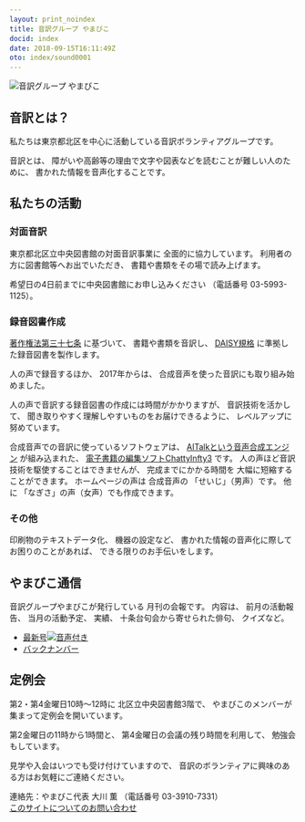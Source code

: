 ```yaml
---
layout: print_noindex
title: 音訳グループ やまびこ
docid: index
date: 2018-09-15T16:11:49Z
oto: index/sound0001
---
```


<img class="fullw" src="media/index/logo-w2color.png" alt="音訳グループ やまびこ" />

## <span data-dur="2.968" data-begin="44.923" id="xmri_0011">音訳とは？</span>

<span data-dur="7.974" data-begin="47.891" id="xmri_0012">私たちは東京都北区を中心に活動している音訳ボランティアグループです。</span>

<span data-dur="1.437" data-begin="55.865" id="xmri_0013">音訳とは、</span>
<span data-dur="6.511" data-begin="57.302" id="xmri_0014">障がいや高齢等の理由で文字や図表などを読むことが難しい人のために、</span>
<span data-dur="5.13" data-begin="63.813" id="xmri_0015">書かれた情報を音声化することです。</span>

## <span data-dur="2.817" data-begin="68.943" id="xmri_0016">私たちの活動</span>


### <span data-dur="2.417" data-begin="71.760" id="xmri_0017">対面音訳</span>

<span data-dur="4.535" data-begin="74.177" id="xmri_0018">東京都北区立中央図書館の対面音訳事業に</span>
<span data-dur="4.012" data-begin="78.712" id="xmri_0019">全面的に協力しています。</span>
<span data-dur="3.628" data-begin="82.724" id="xmri_001A">利用者の方に図書館等へお出でいただき、</span>
<span data-dur="4.559" data-begin="86.352" id="xmri_001B">書籍や書類をその場で読み上げます。</span>

<span data-dur="4.613" data-begin="90.911" id="xmri_001C">希望日の4日前までに中央図書館にお申し込みください</span>
<span data-dur="1.627" data-begin="95.524" id="xmri_001D">（電話番号</span>
<span data-dur="5.176" data-begin="97.151" id="xmri_001E">03-5993-1125）。</span>

### <span data-dur="2.964" data-begin="102.327" id="xmri_001F">録音図書作成</span>

<span data-dur="2.857" data-begin="105.291" id="xmri_0020"><a href="http://elaws.e-gov.go.jp/search/elawsSearch/elaws_search/lsg0500/detail?lawId=345AC0000000048&openerCode=1" data-dur="1.782" data-begin="108.148" id="xmri_0021">著作権法第三十七条</a></span>
<span data-dur="1.601" data-begin="109.930" id="xmri_0022">に基づいて、</span>
<span data-dur="2.829" data-begin="111.531" id="xmri_0023">書籍や書類を音訳し、</span>
<span data-dur="1.612" data-begin="114.360" id="xmri_0024"><a href="http://www.dinf.ne.jp/doc/daisy/" data-dur="1.782" data-begin="115.972" id="xmri_0025">DAISY規格</a></span>
<span data-dur="4.998" data-begin="117.754" id="xmri_0026">に準拠した録音図書を製作します。</span>

<span data-dur="2.563" data-begin="122.752" id="xmri_0027">人の声で録音するほか、</span>
<span data-dur="2.269" data-begin="125.315" id="xmri_0028">2017年からは、</span>
<span data-dur="5.75" data-begin="127.584" id="xmri_0029">合成音声を使った音訳にも取り組み始めました。</span>

<span data-dur="5.761" data-begin="133.334" id="xmri_002A">人の声で音訳する録音図書の作成には時間がかかりますが、</span>
<span data-dur="2.211" data-begin="139.095" id="xmri_002B">音訳技術を活かして、</span>
<span data-dur="4.473" data-begin="141.306" id="xmri_002C">聞き取りやすく理解しやすいものをお届けできるように、</span>
<span data-dur="3.587" data-begin="145.779" id="xmri_002D">レベルアップに努めています。</span>

<span data-dur="4.312" data-begin="149.366" id="xmri_002E">合成音声での音訳に使っているソフトウェアは、</span>
<span data-dur="3.609" data-begin="153.678" id="xmri_002F"><a href="https://www.ai-j.jp/about/" data-dur="1.782" data-begin="157.287" id="xmri_0030">AITalkという音声合成エンジン</a></span>
<span data-dur="1.712" data-begin="159.069" id="xmri_0031">が組み込まれた、</span>
<span data-dur="4.304" data-begin="160.781" id="xmri_0032"><a href="http://www.sciaccess.net/jp/ChattyInfty/" data-dur="1.782" data-begin="165.085" id="xmri_0033">電子書籍の編集ソフトChattyInfty3</a></span>
<span data-dur="1.801" data-begin="166.867" id="xmri_0034">です。</span>
<span data-dur="4.565" data-begin="168.668" id="xmri_0035">人の声ほど音訳技術を駆使することはできませんが、</span>
<span data-dur="2.457" data-begin="173.233" id="xmri_0036">完成までにかかる時間を</span>
<span data-dur="3.675" data-begin="175.690" id="xmri_0037">大幅に短縮することができます。</span>
<span data-dur="1.858" data-begin="179.365" id="xmri_0038">ホームページの声は</span>
<span data-dur="1.832" data-begin="181.223" id="xmri_0039">合成音声の</span>
<span data-dur="2.161" data-begin="183.055" id="xmri_003A">「せいじ」（男声）です。</span>
<span data-dur="1.059" data-begin="185.216" id="xmri_003B">他に</span>
<span data-dur="4.114" data-begin="186.275" id="xmri_003C">「なぎさ」の声（女声）でも作成できます。</span>

### <span data-dur="2.067" data-begin="190.389" id="xmri_003D">その他</span>

<span data-dur="2.548" data-begin="192.456" id="xmri_003E">印刷物のテキストデータ化、</span>
<span data-dur="1.763" data-begin="195.004" id="xmri_003F">機器の設定など、</span>
<span data-dur="4.613" data-begin="196.767" id="xmri_0040">書かれた情報の音声化に際してお困りのことがあれば、</span>
<span data-dur="4.328" data-begin="201.380" id="xmri_0041">できる限りのお手伝いをします。</span>

## <span data-dur="2.599" data-begin="205.708" id="xmri_0042">やまびこ通信</span>

<span data-dur="3.125" data-begin="208.307" id="xmri_0043">音訳グループやまびこが発行している</span>
<span data-dur="3.41" data-begin="211.432" id="xmri_0044">月刊の会報です。</span>
<span data-dur="1.296" data-begin="214.842" id="xmri_0045">内容は、</span>
<span data-dur="2.322" data-begin="216.138" id="xmri_0046">前月の活動報告、</span>
<span data-dur="2.144" data-begin="218.460" id="xmri_0047">当月の活動予定、</span>
<span data-dur="1.319" data-begin="220.604" id="xmri_0048">実績、</span>
<span data-dur="3.002" data-begin="221.923" id="xmri_0049">十条台句会から寄せられた俳句、</span>
<span data-dur="2.481" data-begin="224.925" id="xmri_004A">クイズなど。</span>

- <span data-dur="1.46" data-begin="227.406" id="xmri_004B"><a href="tusin201809.html" data-dur="2.282" data-begin="228.866" id="xmri_004C">最新号<img src="media/Speaker_Icon_gray.png" srcset="media/Speaker_Icon_gray.svg" alt="音声付き" class="gyo" /></a></span>
- <span data-dur="1.634" data-begin="231.148" id="xmri_004D"><a href="bn.html" data-dur="2.631" data-begin="232.782" id="xmri_004E">バックナンバー</a></span>

## <span data-dur="2.123" data-begin="235.413" id="xmri_004F">定例会</span>

<span data-dur="4.205" data-begin="237.536" id="xmri_0050">第2・第4金曜日10時～12時に</span>
<span data-dur="3.265" data-begin="241.741" id="xmri_0051">北区立中央図書館3階で、</span>
<span data-dur="5.677" data-begin="245.006" id="xmri_0052">やまびこのメンバーが集まって定例会を開いています。</span>

<span data-dur="3.784" data-begin="250.683" id="xmri_0053">第2金曜日の11時から1時間と、</span>
<span data-dur="3.972" data-begin="254.467" id="xmri_0054">第4金曜日の会議の残り時間を利用して、</span>
<span data-dur="3.51" data-begin="258.439" id="xmri_0055">勉強会もしています。</span>

<span data-dur="3.968" data-begin="261.949" id="xmri_0056">見学や入会はいつでも受け付けていますので、</span>
<span data-dur="6.459" data-begin="265.917" id="xmri_0057">音訳のボランティアに興味のある方はお気軽にご連絡ください。</span>

<span data-dur="4.056" data-begin="272.376" id="xmri_0058">連絡先：やまびこ代表 大川 薫</span>
<span data-dur="1.627" data-begin="276.432" id="xmri_0059">（電話番号</span>
<span data-dur="4.769" data-begin="278.059" id="xmri_005A">03-3910-7331）</span>  
<span data-dur="2.729" data-begin="282.828" id="xmri_005B"><a href="mailto:ymbk2016ml@gmail.com?Subject=やまびこウェブサイトについて" data-dur="2.631" data-begin="285.557" id="xmri_005C">このサイトについてのお問い合わせ</a></span>

<!--span data-dur="4.995" data-begin="288.188" id="xmri_005D">以上でこのページの読み上げは終わりです。</span>

<span data-dur="1.151" data-begin="293.183" id="xmri_005E"></span-->
